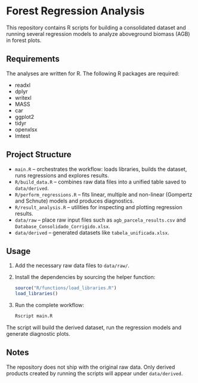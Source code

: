 # Forest Regression Analysis

This repository contains R scripts for building a consolidated dataset and running several regression models to analyze aboveground biomass (AGB) in forest plots.

## Requirements

The analyses are written for R. The following R packages are required:

- readxl
- dplyr
- writexl
- MASS
- car
- ggplot2
- tidyr
- openxlsx
- lmtest

## Project Structure

- `main.R` – orchestrates the workflow: loads libraries, builds the dataset, runs regressions and explores results.
- `R/build_data.R` – combines raw data files into a unified table saved to `data/derived`.
- `R/perform_regressions.R` – fits linear, multiple and non-linear (Gompertz and Schnute) models and produces diagnostics.
- `R/result_analysis.R` – utilities for inspecting and plotting regression results.
- `data/raw` – place raw input files such as `agb_parcela_results.csv` and `Database_Consolidado_Corrigido.xlsx`.
- `data/derived` – generated datasets like `tabela_unificada.xlsx`.

## Usage

1. Add the necessary raw data files to `data/raw/`.
2. Install the dependencies by sourcing the helper function:

   ```r
   source("R/functions/load_libraries.R")
   load_libraries()
   ```
3. Run the complete workflow:

   ```bash
   Rscript main.R
   ```

The script will build the derived dataset, run the regression models and generate diagnostic plots.

## Notes

The repository does not ship with the original raw data. Only derived products created by running the scripts will appear under `data/derived`.
